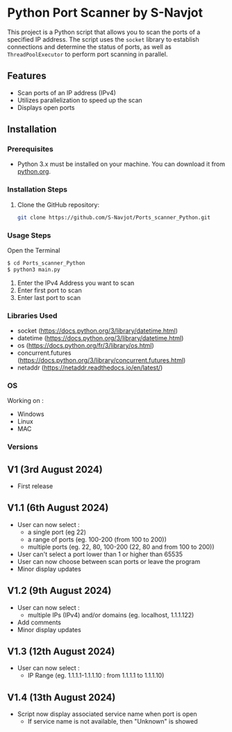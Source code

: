 # Python Port Scanner by S-Navjot

This project is a Python script that allows you to scan the ports of a specified IP address. The script uses the `socket` library to establish connections and determine the status of ports, as well as `ThreadPoolExecutor` to perform port scanning in parallel.

## Features  

- Scan ports of an IP address (IPv4)
- Utilizes parallelization to speed up the scan
- Displays open ports

## Installation  

### Prerequisites  

- Python 3.x must be installed on your machine. You can download it from [python.org](https://www.python.org/).

### Installation Steps  

1. Clone the GitHub repository:

   ```sh
   git clone https://github.com/S-Navjot/Ports_scanner_Python.git

### Usage Steps    

Open the Terminal
```sh
$ cd Ports_scanner_Python
$ python3 main.py
```

1. Enter the IPv4 Address you want to scan  
2. Enter first port to scan  
3. Enter last port to scan  

### Libraries Used  

* socket (https://docs.python.org/3/library/datetime.html)  
* datetime (https://docs.python.org/3/library/datetime.html)  
* os (https://docs.python.org/fr/3/library/os.html)  
* concurrent.futures (https://docs.python.org/3/library/concurrent.futures.html)
* netaddr (https://netaddr.readthedocs.io/en/latest/)


### OS

Working on :
* Windows
* Linux
* MAC

### Versions

V1 (3rd August 2024)
--------------------
- First release

V1.1 (6th August 2024)
--------------------
- User can now select :
  - a single port (eg 22)
  - a range of ports (eg. 100-200 (from 100 to 200))
  - multiple ports (eg. 22, 80, 100-200 (22, 80 and from 100 to 200))
- User can't select a port lower than 1 or higher than 65535
- User can now choose between scan ports or leave the program
- Minor display updates 

V1.2 (9th August 2024)
--------------------
- User can now select :
  - multiple IPs (IPv4) and/or domains (eg. localhost, 1.1.1.122)
- Add comments
- Minor display updates 

V1.3 (12th August 2024)
--------------------
- User can now select :
  - IP Range (eg. 1.1.1.1-1.1.1.10 : from 1.1.1.1 to 1.1.1.10)

V1.4 (13th August 2024)
--------------------
- Script now display associated service name when port is open
  - If service name is not available, then "Unknown" is showed
